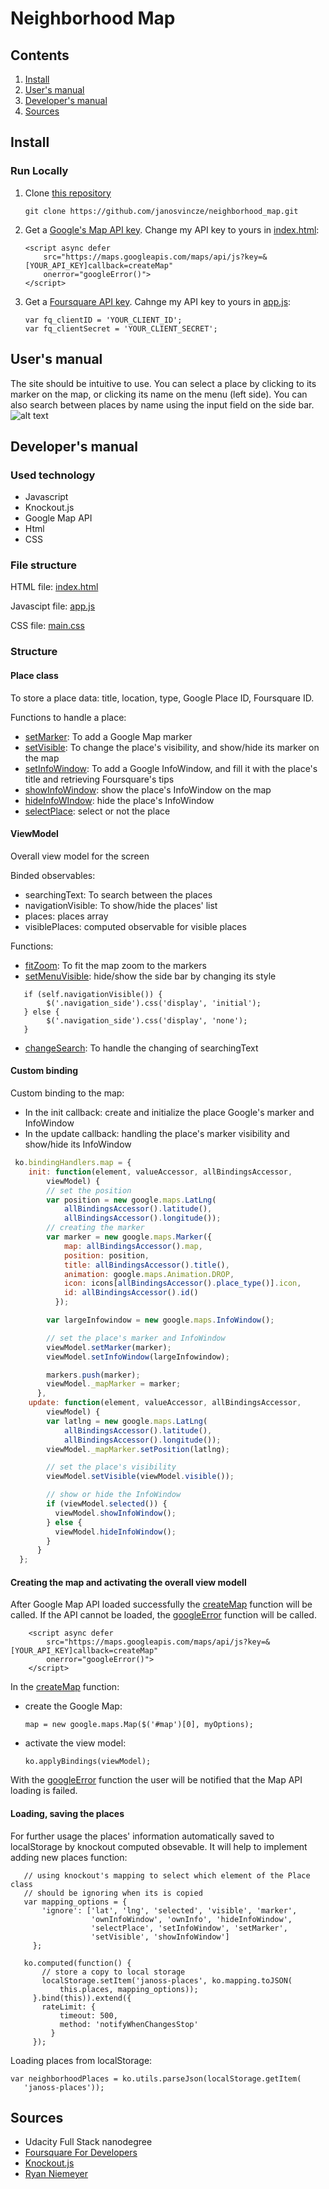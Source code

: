 # Neighborhood Map
## Contents
1. [Install](#install)
2. [User's manual](#users-manual)
3. [Developer's manual](#developers-manual)
4. [Sources](#sources)

## Install
### Run Locally
 1. Clone [this repository](https://github.com/janosvincze/neighborhood_map.git)

    ```
    git clone https://github.com/janosvincze/neighborhood_map.git
    ```

 2. Get a [Google's Map API key](https://developers.google.com/maps/documentation/javascript/get-api-key).
  Change my API key to yours in [index.html](https://github.com/janosvincze/neighborhood_map/blob/master/index.html#L64):

    ```
    <script async defer
        src="https://maps.googleapis.com/maps/api/js?key=&[YOUR_API_KEY]callback=createMap"
        onerror="googleError()">
    </script>
    ```

 3. Get a [Foursquare API key](https://foursquare.com/developers/register).
  Cahnge my API key to yours in [app.js](https://github.com/janosvincze/neighborhood_map/blob/master/js/app.js#L7):

    ```
    var fq_clientID = 'YOUR_CLIENT_ID';
    var fq_clientSecret = 'YOUR_CLIENT_SECRET';
    ```

## User's manual
The site should be intuitive to use. You can select a place by clicking to its marker on the map, or clicking its name on the menu (left side). You can also search between places by name using the input field on the side bar.
![alt text][home_page_picture]


## Developer's manual

### Used technology
  * Javascript
  * Knockout.js
  * Google Map API
  * Html
  * CSS

### File structure

HTML file: [index.html](https://github.com/janosvincze/neighborhood_map/blob/master/index.html)

Javascipt file: [app.js](https://github.com/janosvincze/neighborhood_map/blob/master/js/app.js)

CSS file: [main.css](https://github.com/janosvincze/neighborhood_map/blob/master/static/main.css)

### Structure

#### Place class
 To store a place data: title, location, type, Google Place ID, Foursquare ID.
 
 Functions to handle a place:
 * [setMarker](https://github.com/janosvincze/neighborhood_map/blob/master/js/app.js#L94): To add a Google Map marker
 * [setVisible](https://github.com/janosvincze/neighborhood_map/blob/master/js/app.js#L106): To change the place's visibility, and show/hide its marker on the map
 * [setInfoWindow](https://github.com/janosvincze/neighborhood_map/blob/master/js/app.js#L112): To add a Google InfoWindow, and fill it with the place's title and retrieving Foursquare's tips
 * [showInfoWindow](https://github.com/janosvincze/neighborhood_map/blob/master/js/app.js#L164): show the place's InfoWindow on the map
 * [hideInfoWIndow](https://github.com/janosvincze/neighborhood_map/blob/master/js/app.js#L172): hide the place's InfoWindow
 * [selectPlace](https://github.com/janosvincze/neighborhood_map/blob/master/js/app.js#L179): select or not the place
 
#### ViewModel
 Overall view model for the screen
 
 Binded observables:
 * searchingText: To search between the places
 * navigationVisible: To show/hide the places' list
 * places: places array
 * visiblePlaces: computed observable for visible places
 
 Functions:
 * [fitZoom](https://github.com/janosvincze/neighborhood_map/blob/master/js/app.js#L205): To fit the map zoom to the markers
 * [setMenuVisible](https://github.com/janosvincze/neighborhood_map/blob/master/js/app.js#L214): hide/show the side bar by changing its style
 
  ```
     if (self.navigationVisible()) {
          $('.navigation_side').css('display', 'initial');
     } else {
          $('.navigation_side').css('display', 'none');
     }
  ```
 * [changeSearch](https://github.com/janosvincze/neighborhood_map/blob/master/js/app.js#L224): To handle the changing of searchingText
 
#### Custom binding
 Custom binding to the map:
 * In the init callback: create and initialize the place Google's marker and InfoWindow
 * In the update callback: handling the place's marker visibility and show/hide its InfoWindow
 
```javascript
 ko.bindingHandlers.map = {
    init: function(element, valueAccessor, allBindingsAccessor,
        viewModel) {
        // set the position
        var position = new google.maps.LatLng(
            allBindingsAccessor().latitude(),
            allBindingsAccessor().longitude());
        // creating the marker
        var marker = new google.maps.Marker({
            map: allBindingsAccessor().map,
            position: position,
            title: allBindingsAccessor().title(),
            animation: google.maps.Animation.DROP,
            icon: icons[allBindingsAccessor().place_type()].icon,
            id: allBindingsAccessor().id()
          });

        var largeInfowindow = new google.maps.InfoWindow();

        // set the place's marker and InfoWindow
        viewModel.setMarker(marker);
        viewModel.setInfoWindow(largeInfowindow);

        markers.push(marker);
        viewModel._mapMarker = marker;
      },
    update: function(element, valueAccessor, allBindingsAccessor,
        viewModel) {
        var latlng = new google.maps.LatLng(
            allBindingsAccessor().latitude(),
            allBindingsAccessor().longitude());
        viewModel._mapMarker.setPosition(latlng);

        // set the place's visibility
        viewModel.setVisible(viewModel.visible());

        // show or hide the InfoWindow
        if (viewModel.selected()) {
          viewModel.showInfoWindow();
        } else {
          viewModel.hideInfoWindow();
        }
      }
  };
```

#### Creating the map and activating the overall view modell
After Google Map API loaded successfully the [createMap](https://github.com/janosvincze/neighborhood_map/blob/master/js/app.js#L32) function will be called. 
If the API cannot be loaded, the [googleError](https://github.com/janosvincze/neighborhood_map/blob/master/js/app.js#L54) function will be called.
```
    <script async defer
        src="https://maps.googleapis.com/maps/api/js?key=&[YOUR_API_KEY]callback=createMap"
        onerror="googleError()">
    </script>
```

In the [createMap](https://github.com/janosvincze/neighborhood_map/blob/master/js/app.js#L32) function:
 * create the Google Map:
 
   ```
   map = new google.maps.Map($('#map')[0], myOptions);
   ```
 * activate the view model:
 
   ```
   ko.applyBindings(viewModel);
   ```
 
With the [googleError](https://github.com/janosvincze/neighborhood_map/blob/master/js/app.js#L54) function the user will be notified that the Map API loading is failed.

#### Loading, saving the places
For further usage the places' information automatically saved to localStorage by knockout computed obsevable. It will help to implement adding new places function:
 ```
    // using knockout's mapping to select which element of the Place class
    // should be ignoring when its is copied
    var mapping_options = {
        'ignore': ['lat', 'lng', 'selected', 'visible', 'marker',
                   'ownInfoWindow', 'ownInfo', 'hideInfoWindow',
                   'selectPlace', 'setInfoWindow', 'setMarker',
                   'setVisible', 'showInfoWindow']
      };

    ko.computed(function() {
        // store a copy to local storage
        localStorage.setItem('janoss-places', ko.mapping.toJSON(
            this.places, mapping_options));
      }.bind(this)).extend({
        rateLimit: {
            timeout: 500,
            method: 'notifyWhenChangesStop'
          }
      });
 ```

Loading places from localStorage:
 ```
 var neighborhoodPlaces = ko.utils.parseJson(localStorage.getItem(
    'janoss-places'));
 ```

## Sources
  * Udacity Full Stack nanodegree
  * [Foursquare For Developers](https://developer.foursquare.com/)
  * [Knockout.js](http://knockoutjs.com/)
  * [Ryan Niemeyer](https://github.com/rniemeyer) 

[home_page_picture]: https://github.com/janosvincze/neighborhood_map/blob/master/screenshot/map.png "Home page"
